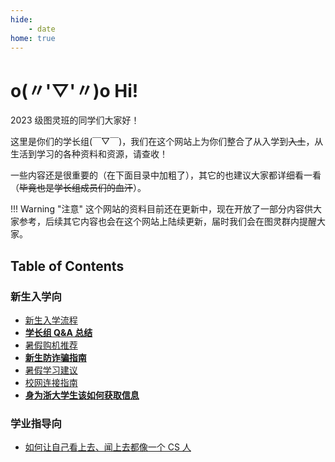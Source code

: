 ```yaml
---
hide:
    - date
home: true
---
```


# o(〃'▽'〃)o Hi!

2023 级图灵班的同学们大家好！

这里是你们的学长组(￣▽￣)，我们在这个网站上为你们整合了从入学到<del>入土</del>，从生活到学习的各种资料和资源，请查收！

一些内容还是很重要的（在下面目录中加粗了），其它的也建议大家都详细看一看（~~毕竟也是学长组成员们的血汗~~）。

!!! Warning "注意"
    这个网站的资料目前还在更新中，现在开放了一部分内容供大家参考，后续其它内容也会在这个网站上陆续更新，届时我们会在图灵群内提醒大家。

## Table of Contents
### 新生入学向

- [新生入学流程](checkin)
- [**学长组 Q&A 总结**](qa)
- [暑假购机推荐](machine)
- [**新生防诈骗指南**](anti_fraud)
- [暑假学习建议](summer_study)
- [校网连接指南](rvpn)
- [**身为浙大学生该如何获取信息**](getinfo)

### 学业指导向
<!-- - [**图灵班选课指南**](course_selection) -->
<!-- - [图灵班课程学习建议](courses) -->
<!-- - [通识课程经验](general) -->
- [如何让自己看上去、闻上去都像一个 CS 人](cser)
<!-- - [**回忆卷汇总**](exam) -->
